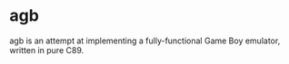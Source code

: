 agb
===
agb is an attempt at implementing a fully-functional Game Boy emulator, written in pure C89.

